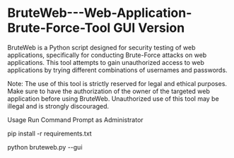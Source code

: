 # BruteWeb---Web-Application-Brute-Force-Tool GUI Version
BruteWeb is a Python script designed for security testing of web applications, specifically for conducting Brute-Force attacks on web applications. This tool attempts to gain unauthorized access to web applications by trying different combinations of usernames and passwords.

Note: The use of this tool is strictly reserved for legal and ethical purposes. Make sure to have the authorization of the owner of the targeted web application before using BruteWeb. Unauthorized use of this tool may be illegal and is strongly discouraged.


Usage
Run Command Prompt as Administrator

pip install -r requirements.txt

python bruteweb.py --gui

